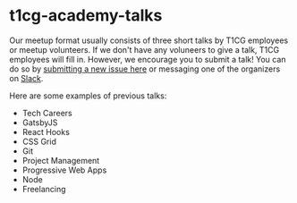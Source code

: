 # t1cg-academy-talks

Our meetup format usually consists of three short talks by T1CG employees or meetup volunteers. If we don't have any voluneers to give a talk, T1CG employees will fill in. However, we encourage you to submit a talk! You can do so by [submitting a new issue here](https://github.com/t1cgAcademy/t1cg-academy-talks/issues/new) or messaging one of the organizers on [Slack](https://columbiawebdevmeetup.slack.com/join/shared_invite/enQtMzkzMTUwMDQ3ODE0LTBmYTM5Zjc2N2UwYzQ0OTUyMGUyMmJjOTk2OTk2NTc0OGE1Y2NhNDVkYWQ3M2NhMzEyNjBjNmVkNmQ5MGVlMzk).

Here are some examples of previous talks:
- Tech Careers
- GatsbyJS
- React Hooks
- CSS Grid
- Git
- Project Management
- Progressive Web Apps
- Node
- Freelancing

